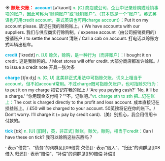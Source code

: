 ☀ <font color="red">**赊账 欠账：**</font>
<font color="sky blue">**account**</font> [ə'kaʊnt] 
<font color="#00b050">n. [C] 商店或公司、企业中记录赊购或赊销事项的账户，因此可称为“赊购账户”或“赊销账户”。（其本质是一个“账户”。英式英语也可用credit account，美式英语也可用charge account）：</font>Put it on my account please. 请记在我的赊购账上。/ We have accounts with our suppliers. 我们与供应商实行赊购制。/ expense account（由公司报销费用的）报销账户 / to settle the account 清账 / Call a cab on account. 打电话以赊账方式叫辆出租车。

<font color="sky blue">**credit**</font> ['kredɪt] 
<font color="#00b050">n. [U] 赊欠，赊购，是一种行为（而非账户）：</font>I bought it on credit. 这是我赊购的。/ Most stores will offer credit. 大部分商店都准许赊账。/ to issue a credit note 开具一张欠条

<font color="sky blue">**charge**</font> [tʃɑːdӡ] 
<font color="#00b050">n. [C, U] 北美非正式用法中可指赊欠账，词义上相当于account，但不如account常用。不过charge既可指赊欠账户，也可指赊欠行为：</font>to put it on my charge 把它记在我的账上 / ‘Are you paying cash?’ ‘No, it’ll be a charge.’ “你用现金支付吗？”“不，记账吧。”<font color="#00b050">vt. charge sth to sth 把…记在账上：</font>The cost is charged directly to the profit and loss account. 成本直接记在损益账上。/ £50 will be charged to your account. 50英镑将记在你的账下。/ Don’t worry. I’ll charge it (= pay by credit card).（美）别担心，我会用信用卡付款的。

<font color="sky blue">**tick**</font> [tɪk] 
<font color="#00b050">n. [U] [旧时，英，非正式] 赊账，赊欠，赊购，相当于credit：</font>Can I have these on tick? 我可以赊购这些东西吗？

· 表示“借贷”、“债务”的词群见[[09借贷 欠债]]
· 表示“借入”、“归还”的词群见[[08借入 归还]]
· 表示“赔偿”、“补偿”的词群见[[50赔偿 补偿]]

